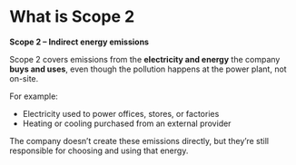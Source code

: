 # What is Scope 2

**Scope 2 – Indirect energy emissions**

Scope 2 covers emissions from the **electricity and energy** the company **buys and uses**, even though the pollution happens at the power plant, not on-site.

For example:
- Electricity used to power offices, stores, or factories
- Heating or cooling purchased from an external provider

The company doesn’t create these emissions directly, but they’re still responsible for choosing and using that energy.
